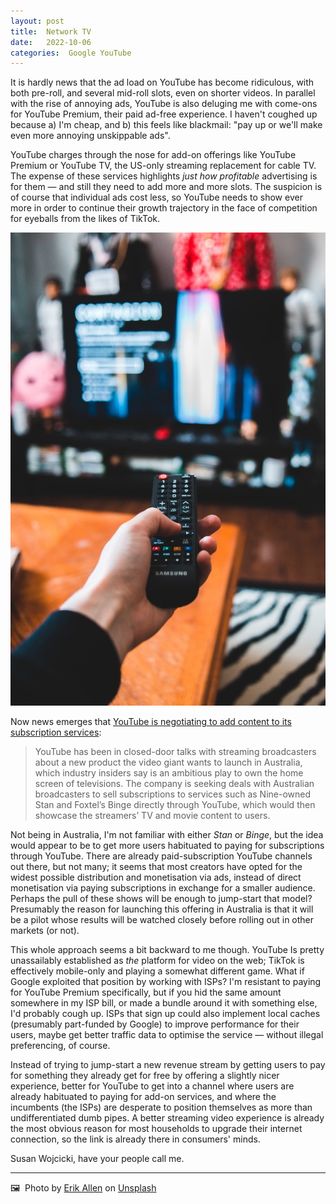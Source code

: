 ```yaml
---
layout: post
title:  Network TV 
date:   2022-10-06 
categories:  Google YouTube
---
```


It is hardly news that the ad load on YouTube has become ridiculous, with both pre-roll, and several mid-roll slots, even on shorter videos. In parallel with the rise of annoying ads, YouTube is also deluging me with come-ons for YouTube Premium, their paid ad-free experience. I haven't coughed up because a) I'm cheap, and b) this feels like blackmail: "pay up or we'll make even more annoying unskippable ads".

YouTube charges through the nose for add-on offerings like YouTube Premium or YouTube TV, the US-only streaming replacement for cable TV. The expense of these services highlights *just how profitable* advertising is for them — and still they need to add more and more slots. The suspicion is of course that individual ads cost less, so YouTube needs to show ever more in order to continue their growth trajectory in the face of competition for eyeballs from the likes of TikTok.

![](/images/130638.jpeg)

Now news emerges that [YouTube is negotiating to add content to its subscription services](https://www.afr.com/technology/youtube-in-secret-talks-to-own-tv-home-screens-20220930-p5bme4):

> YouTube has been in closed-door talks with streaming broadcasters about a new product the video giant wants to launch in Australia, which industry insiders say is an ambitious play to own the home screen of televisions.
> The company is seeking deals with Australian broadcasters to sell subscriptions to services such as Nine-owned Stan and Foxtel’s Binge directly through YouTube, which would then showcase the streamers’ TV and movie content to users.

Not being in Australia, I'm not familiar with either *Stan* or *Binge*, but the idea would appear to be to get more users habituated to paying for subscriptions through YouTube. There are already paid-subscription YouTube channels out there, but not many; it seems that most creators have opted for the widest possible distribution and monetisation via ads, instead of direct monetisation via paying subscriptions in exchange for a smaller audience. Perhaps the pull of these shows will be enough to jump-start that model? Presumably the reason for launching this offering in Australia is that it will be a pilot whose results will be watched closely before rolling out in other markets (or not).

This whole approach seems a bit backward to me though. YouTube Is pretty unassailably established as *the* platform for video on the web; TikTok is effectively mobile-only and playing a somewhat different game. What if Google exploited that position by working with ISPs? I'm resistant to paying for YouTube Premium specifically, but if you hid the same amount somewhere in my ISP bill, or made a bundle around it with something else, I'd probably cough up. ISPs that sign up could also implement local caches (presumably part-funded by Google) to improve performance for their users, maybe get better traffic data to optimise the service — without illegal preferencing, of course.

Instead of trying to jump-start a new revenue stream by getting users to pay for something they already get for free by offering a slightly nicer experience, better for YouTube to get into a channel where users are already habituated to paying for add-on services, and where the incumbents (the ISPs) are desperate to position themselves as more than undifferentiated dumb pipes. A better streaming video experience is already the most obvious reason for most households to upgrade their internet connection, so the link is already there in consumers' minds.

Susan Wojcicki, have your people call me.

***

🖼️  Photo by [Erik Allen](https://www.redbubble.com/people/erikallen920/) on [Unsplash](https://www.unsplash.com)